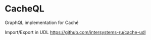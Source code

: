 # CacheQL
GraphQL implementation for Caché

Import/Export in UDL https://github.com/intersystems-ru/cache-udl
